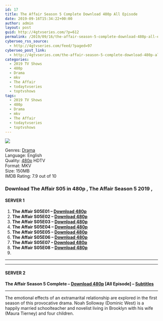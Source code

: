 ```yaml
---
id: 17
title: The Affair Season 5 Complete Download 480p All Episode
date: 2019-09-16T15:34:22+00:00
author: admin
layout: post
guid: http://4gtvseries.com/?p=612
permalink: /2019/09/16/the-affair-season-5-complete-download-480p-all-episode/
cyberseo_rss_source:
  - http://4gtvseries.com/feed/?paged=97
cyberseo_post_link:
  - http://4gtvseries.com/the-affair-season-5-complete-download-480p-all-episode/
categories:
  - 2019 TV Shows
  - 480p
  - Drama
  - mkv
  - The Affair
  - todaytvseries
  - toptvshows
tags:
  - 2019 TV Shows
  - 480p
  - Drama
  - mkv
  - The Affair
  - todaytvseries
  - toptvshows
---
```

<img class="aligncenter" src="https://4.bp.blogspot.com/-1VyK0KdQr3c/XX-U3D8uCCI/AAAAAAAABsA/D2oRIWr7c2ozL4Uy-NKCUTD1Ut5EpaKRACK4BGAYYCw/s1600/The%2BAffair%2BSeason%2B5.jpg" />

Genres:&nbsp;<a href="http://4gtvseries.com/tag/drama/" data-wpel-link="internal">Drama</a>  
Language: English  
Quality:&nbsp;<a href="http://4gtvseries.com/tag/480p/" data-wpel-link="internal">480p</a> HDTV  
Format: MKV  
Size: 150MB  
IMDB Rating: 7.9 out of 10

### **Download The Affair S05 in 480p , The Affair Season 5 2019 ,**

#### <span><strong>SERVER 1</strong></span>

  1. **The Affair S05E01 – <a href="http://slink.dl480p.xyz/cYOV2Obl" data-wpel-link="external" target="_blank" rel="nofollow external noopener noreferrer" class="wpel-icon-left"><i class="wpel-icon fa fa-download" aria-hidden="true"></i>Download 480p</a>**
  2. **The Affair S05E02 – <a href="http://slink.dl480p.xyz/dt5t" data-wpel-link="external" target="_blank" rel="nofollow external noopener noreferrer" class="wpel-icon-left"><i class="wpel-icon fa fa-download" aria-hidden="true"></i>Download 480p</a>**
  3. **The Affair S05E03 – <a href="http://slink.dl480p.xyz/OtE0o" data-wpel-link="external" target="_blank" rel="nofollow external noopener noreferrer" class="wpel-icon-left"><i class="wpel-icon fa fa-download" aria-hidden="true"></i>Download 480p</a>**
  4. **The Affair S05E04 – <a href="http://slink.dl480p.xyz/NvCd9q" data-wpel-link="external" target="_blank" rel="nofollow external noopener noreferrer" class="wpel-icon-left"><i class="wpel-icon fa fa-download" aria-hidden="true"></i>Download 480p</a>**
  5. **The Affair S05E05 – <a href="http://slink.dl480p.xyz/dA4eBC" data-wpel-link="external" target="_blank" rel="nofollow external noopener noreferrer" class="wpel-icon-left"><i class="wpel-icon fa fa-download" aria-hidden="true"></i>Download 480p</a>**
  6. **The Affair S05E06 – <a href="http://slink.dl480p.xyz/MWq31f" data-wpel-link="external" target="_blank" rel="nofollow external noopener noreferrer" class="wpel-icon-left"><i class="wpel-icon fa fa-download" aria-hidden="true"></i>Download 480p</a>**
  7. **The Affair S05E07 – <a href="http://slink.dl480p.xyz/OFKLuQQ" data-wpel-link="external" target="_blank" rel="nofollow external noopener noreferrer" class="wpel-icon-left"><i class="wpel-icon fa fa-download" aria-hidden="true"></i>Download 480p</a>**
  8. **The Affair S05E08 – <a href="http://slink.dl480p.xyz/aZJwuPt" data-wpel-link="external" target="_blank" rel="nofollow external noopener noreferrer" class="wpel-icon-left"><i class="wpel-icon fa fa-download" aria-hidden="true"></i>Download 480p</a>**
  9. 

* * *

* * *

#### <span><strong>SERVER 2</strong></span>

**The Affair Season 5 Complete – <a href="http://dl480p.xyz/433/" data-wpel-link="external" target="_blank" rel="nofollow external noopener noreferrer" class="wpel-icon-left"><i class="wpel-icon fa fa-download" aria-hidden="true"></i>Download 480p</a> [All Episode] – <a href="https://subscene.com/subtitles/the-affair-fifth-season" data-wpel-link="external" target="_blank" rel="nofollow external noopener noreferrer" class="wpel-icon-left"><i class="wpel-icon fa fa-download" aria-hidden="true"></i>Subtitles</a>**

* * *

The emotional effects of an extramarital relationship are explored in the first season of this provocative drama. Noah Solloway (Dominic West) is a happily married schoolteacher and novelist living in Brooklyn with his wife (Maura Tierney) and four children.

<div align="center">
</div>